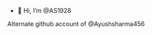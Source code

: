 - 👋 Hi, I’m @AS1928
 
Alternate github account of @Ayushsharma456

<!---
AS1928/AS1928 is a ✨ special ✨ repository because its `README.md` (this file) appears on your GitHub profile.
You can click the Preview link to take a look at your changes.
--->

